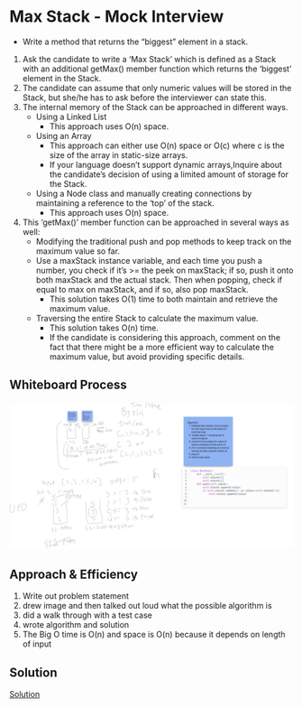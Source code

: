 
# Max Stack - Mock Interview

- Write a method that returns the “biggest” element in a stack.

1. Ask the candidate to write a ‘Max Stack’ which is defined as a Stack with an additional getMax() member function which returns the ‘biggest’ element in the Stack.
2. The candidate can assume that only numeric values will be stored in the Stack, but she/he has to ask before the interviewer can state this.
3. The internal memory of the Stack can be approached in different ways.
    - Using a Linked List
        - This approach uses O(n) space.
    - Using an Array
        - This approach can either use O(n) space or O(c) where c is the size of the array in static-size arrays.
        - If your language doesn’t support dynamic arrays,Inquire about the candidate’s decision of using a limited amount of storage for the Stack.
    - Using a Node class and manually creating connections by maintaining a reference to the ‘top’ of the stack.
        - This approach uses O(n) space.
4. This ‘getMax()’ member function can be approached in several ways as well:
    - Modifying the traditional push and pop methods to keep track on the maximum value so far.
    - Use a maxStack instance variable, and each time you push a number, you check if it’s >= the peek on maxStack; if so, push it onto both maxStack and the actual stack. Then when popping, check if equal to max on maxStack, and if so, also pop maxStack.
        - This solution takes O(1) time to both maintain and retrieve the maximum value.
    - Traversing the entire Stack to calculate the maximum value.
        - This solution takes O(n) time.
        - If the candidate is considering this approach, comment on the fact that there might be a more efficient way to calculate the maximum value, but avoid providing specific details.

## Whiteboard Process
<!-- Embedded whiteboard image -->
![Whiteboard Image](whiteboard14.png)

## Approach & Efficiency

1. Write out problem statement
2. drew image and then talked out loud what the possible algorithm is
3. did a walk through with a test case
5. wrote algorithm and solution
6. The Big O time is O(n) and space is O(n) because it depends on length of input

## Solution

[Solution](solution14.py)
